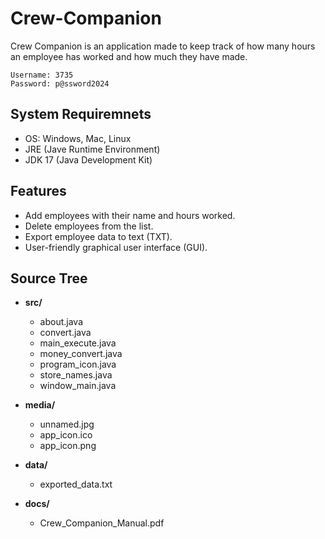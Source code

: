 # Crew-Companion
Crew Companion is an application made to keep track of how many hours an employee has worked 
and how much they have made.

    Username: 3735
    Password: p@ssword2024


## System Requiremnets 

- OS: Windows, Mac, Linux
- JRE (Jave Runtime Environment)
- JDK 17 (Java Development Kit)

## Features

- Add employees with their name and hours worked.
- Delete employees from the list.
- Export employee data to text (TXT).
- User-friendly graphical user interface (GUI).

## Source Tree 

- **src/**
  - about.java
  - convert.java
  - main_execute.java
  - money_convert.java
  - program_icon.java
  - store_names.java
  - window_main.java

- **media/**
  - unnamed.jpg
  - app_icon.ico
  - app_icon.png

- **data/**
  - exported_data.txt

- **docs/**
  - Crew_Companion_Manual.pdf
